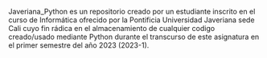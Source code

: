 Javeriana_Python es un repositorio creado por un estudiante inscrito en el curso de Informática ofrecido por la Pontificia Universidad Javeriana sede Cali cuyo fin rádica en el almacenamiento de cualquier codigo creado/usado mediante Python durante el transcurso de este asignatura en el primer semestre del año 2023 (2023-1).
